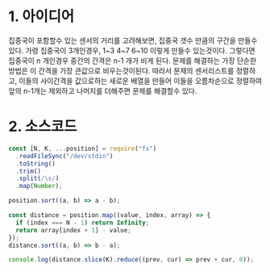# 1. 아이디어

집중국이 포함할수 있는 센서의 거리를 고려해보면, 집중국 갯수 만큼의 구간을 만들수 있다. 가령 집중국이 3개인경우, 1~3 4~7 6~10 이렇게 만들수 있는것이다. 그렇다면 집중국이 n 개인경우 중간의 간격은 n-1 개가 비게 된다. 문제를 해결하는 가장 단순한 방법은 이 간격을 가장 큰값으로 비우는것이된다. 따라서 문제의 센서리스트를 정렬하고, 이들의 사이간격을 값으로하는 새로운 배열을 만들어 이들을 오름차순으로 정렬하여 앞의 n-1개는 제외하고 나머지를 더해주면 문제를 해결할수 있다.

# 2. 소스코드

```javascript
const [N, K, ...position] = require("fs")
  .readFileSync("/dev/stdin")
  .toString()
  .trim()
  .split(/\s/)
  .map(Number);

position.sort((a, b) => a - b);

const distance = position.map((value, index, array) => {
  if (index === N - 1) return Infinity;
  return array[index + 1] - value;
});
distance.sort((a, b) => b - a);

console.log(distance.slice(K).reduce((prev, cur) => prev + cur, 0));
```
